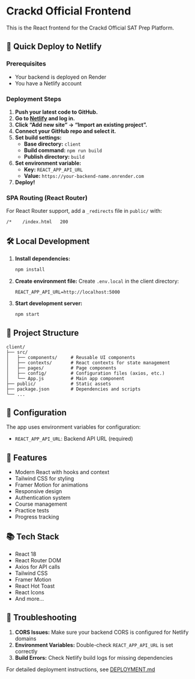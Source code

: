 # Crackd Official Frontend

This is the React frontend for the Crackd Official SAT Prep Platform.

## 🚀 Quick Deploy to Netlify

### Prerequisites
- Your backend is deployed on Render
- You have a Netlify account

### Deployment Steps

1. **Push your latest code to GitHub.**
2. **Go to [Netlify](https://netlify.com) and log in.**
3. **Click “Add new site” → “Import an existing project”.**
4. **Connect your GitHub repo and select it.**
5. **Set build settings:**
   - **Base directory:** `client`
   - **Build command:** `npm run build`
   - **Publish directory:** `build`
6. **Set environment variable:**
   - **Key:** `REACT_APP_API_URL`
   - **Value:** `https://your-backend-name.onrender.com`
7. **Deploy!**

### SPA Routing (React Router)
For React Router support, add a `_redirects` file in `public/` with:
```
/*    /index.html   200
```

## 🛠️ Local Development

1. **Install dependencies:**
   ```bash
   npm install
   ```
2. **Create environment file:**
   Create `.env.local` in the client directory:
   ```
   REACT_APP_API_URL=http://localhost:5000
   ```
3. **Start development server:**
   ```bash
   npm start
   ```

## 📁 Project Structure

```
client/
├── src/
│   ├── components/     # Reusable UI components
│   ├── contexts/       # React contexts for state management
│   ├── pages/          # Page components
│   ├── config/         # Configuration files (axios, etc.)
│   └── App.js          # Main app component
├── public/             # Static assets
├── package.json        # Dependencies and scripts
└── ...
```

## 🔧 Configuration

The app uses environment variables for configuration:
- `REACT_APP_API_URL`: Backend API URL (required)

## 🎨 Features
- Modern React with hooks and context
- Tailwind CSS for styling
- Framer Motion for animations
- Responsive design
- Authentication system
- Course management
- Practice tests
- Progress tracking

## 📚 Tech Stack
- React 18
- React Router DOM
- Axios for API calls
- Tailwind CSS
- Framer Motion
- React Hot Toast
- React Icons
- And more...

## 🚨 Troubleshooting
1. **CORS Issues:** Make sure your backend CORS is configured for Netlify domains
2. **Environment Variables:** Double-check `REACT_APP_API_URL` is set correctly
3. **Build Errors:** Check Netlify build logs for missing dependencies

For detailed deployment instructions, see [DEPLOYMENT.md](./DEPLOYMENT.md) 